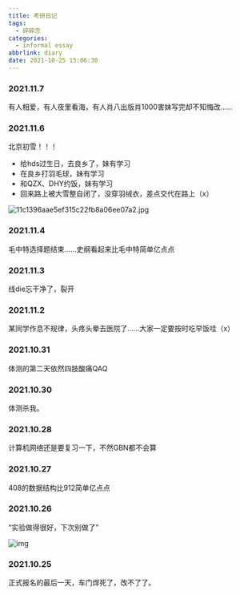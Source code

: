 ```yaml
---
title: 考研日记
tags:
  - 碎碎念
categories:
  - informal essay
abbrlink: diary
date: 2021-10-25 15:06:30
---
```




### 2021.11.7

有人相爱，有人夜里看海，有人肖八出版肖1000害妹写完却不知悔改......



### 2021.11.6

北京初雪！！！

* 给hds过生日，去良乡了，妹有学习
* 在良乡打羽毛球，妹有学习
* 和QZX、DHY约饭，妹有学习
* 回来路上被大雪整自闭了，没穿羽绒衣，差点交代在路上（x）

![11c1396aae5ef315c22fb8a06ee07a2.jpg](https://tva1.sinaimg.cn/large/0084b03xly1gw71mw6fr5j30u00fygql.jpg)





### 2021.11.4

毛中特选择题结束......史纲看起来比毛中特简单亿点点



### 2021.11.3

线die忘干净了，裂开



### 2021.11.2

某同学作息不规律，头疼头晕去医院了......大家一定要按时吃早饭哇（x）



### 2021.10.31

体测的第二天依然四肢酸痛QAQ



### 2021.10.30

体测杀我。



### 2021.10.28

计算机网络还是要复习一下，不然GBN都不会算



### 2021.10.27

408的数据结构比912简单亿点点



### 2021.10.26

“实验做得很好，下次别做了”

![img](https://tva1.sinaimg.cn/large/0084b03xly1gvuyil4suhj30ka0grgnq.jpg)



### 2021.10.25

正式报名的最后一天，车门焊死了，改不了了。



